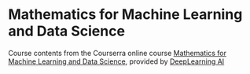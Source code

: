 # Mathematics for Machine Learning and Data Science

Course contents from the Courserra online course [Mathematics for Machine Learning and Data Science](https://www.coursera.org/specializations/mathematics-for-machine-learning-and-data-science), provided by [DeepLearning AI](https://www.deeplearning.ai/)
